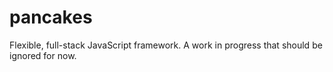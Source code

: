 pancakes
========

Flexible, full-stack JavaScript framework. A work in progress that should be ignored for now.
